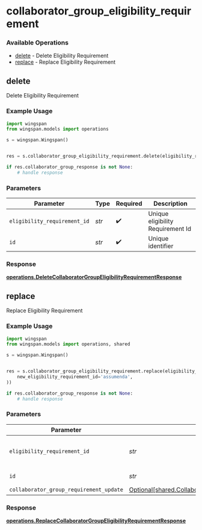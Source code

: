 # collaborator_group_eligibility_requirement

### Available Operations

* [delete](#delete) - Delete Eligibility Requirement
* [replace](#replace) - Replace Eligibility Requirement

## delete

Delete Eligibility Requirement

### Example Usage

```python
import wingspan
from wingspan.models import operations

s = wingspan.Wingspan()


res = s.collaborator_group_eligibility_requirement.delete(eligibility_requirement_id='fugiat', id='ut')

if res.collaborator_group_response is not None:
    # handle response
```

### Parameters

| Parameter                         | Type                              | Required                          | Description                       |
| --------------------------------- | --------------------------------- | --------------------------------- | --------------------------------- |
| `eligibility_requirement_id`      | *str*                             | :heavy_check_mark:                | Unique eligibility Requirement Id |
| `id`                              | *str*                             | :heavy_check_mark:                | Unique identifier                 |


### Response

**[operations.DeleteCollaboratorGroupEligibilityRequirementResponse](../../models/operations/deletecollaboratorgroupeligibilityrequirementresponse.md)**


## replace

Replace Eligibility Requirement

### Example Usage

```python
import wingspan
from wingspan.models import operations, shared

s = wingspan.Wingspan()


res = s.collaborator_group_eligibility_requirement.replace(eligibility_requirement_id='eum', id='suscipit', collaborator_group_requirement_update=shared.CollaboratorGroupRequirementUpdate(
    new_eligibility_requirement_id='assumenda',
))

if res.collaborator_group_response is not None:
    # handle response
```

### Parameters

| Parameter                                                                                                        | Type                                                                                                             | Required                                                                                                         | Description                                                                                                      |
| ---------------------------------------------------------------------------------------------------------------- | ---------------------------------------------------------------------------------------------------------------- | ---------------------------------------------------------------------------------------------------------------- | ---------------------------------------------------------------------------------------------------------------- |
| `eligibility_requirement_id`                                                                                     | *str*                                                                                                            | :heavy_check_mark:                                                                                               | Unique eligibility Requirement Id                                                                                |
| `id`                                                                                                             | *str*                                                                                                            | :heavy_check_mark:                                                                                               | Unique identifier                                                                                                |
| `collaborator_group_requirement_update`                                                                          | [Optional[shared.CollaboratorGroupRequirementUpdate]](../../models/shared/collaboratorgrouprequirementupdate.md) | :heavy_minus_sign:                                                                                               | N/A                                                                                                              |


### Response

**[operations.ReplaceCollaboratorGroupEligibilityRequirementResponse](../../models/operations/replacecollaboratorgroupeligibilityrequirementresponse.md)**

